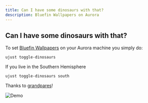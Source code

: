 ```yaml
---
title: Can I have some dinosaurs with that?
description: Bluefin Wallpapers on Aurora
---
```


## Can I have some dinosaurs with that?

To set [Bluefin Wallpapers](https://projectbluefin.io) on your Aurora machine you simply do:

```
ujust toggle-dinosaurs
```

If you live in the Southern Hemisphere

```
ujust toggle-dinosaurs south
```

Thanks to [grandpares](https://github.com/grandpares/plasma-bluefin-wallpaper)!

![Demo](/img/dino/dino.avif)
